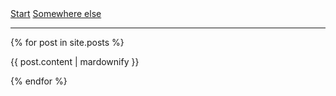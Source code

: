 <nav>
<a href="/">Start</a>
<a href="/">Somewhere else</a>
</nav>

---

{% for post in site.posts %}
<p>{{ post.content | mardownify }}</p>
{% endfor %}